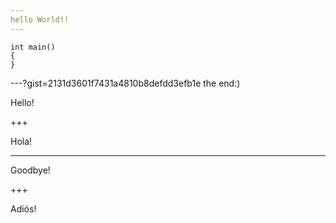 ```yaml
---
hello World!!
---
```

```
int main()
{
}
```
---?gist=2131d3601f7431a4810b8defdd3efb1e
the end:)

Hello!

+++

Hola!

---

Goodbye!

+++

Adiós!

